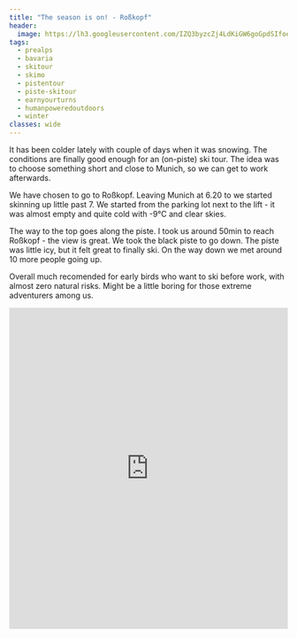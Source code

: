 ```yaml
---
title: "The season is on! - Roßkopf"
header:
  image: https://lh3.googleusercontent.com/IZQ3byzcZj4LdKiGW6goGpdSIfoeHG74JoW35kOnVWtkZhjZGunAl-KUybPLMYfvsabjcqeqsMTUDRO0vRY-uBi6dPgfKpWEm-WDJOWiaupdBYZjvTv7N4oyjR96QN-ZOFhOFoFnrA1gvovQ0KhktnLg2NrFO8Zf7wQZukdf3suUPtKrpWDrSwYtwynryIj6cHqRN2cfIrmF7DNCSaKVStlNmxCR5JpWAC5KWbO6HVdztvsqy6W7lgAoqsVfd0R1MrS9jyf9ayW2ucgnLcdFoaLL1cI7eabXjPoiMH2c2Z_cxlPZmU8UIBkIxWs1YTLJPiF9ElCvA4dWO-r7fMrmFKlzQwz07mtxNAnRWkVRwvyFNx-r7RK9dS_b9B8UCzZdyV2RkrlvxCQb1sEl89Y_DjEfbEUR0uQMzs-scZ6vyRZitwtaZeRwhvLLkorY9_ucBz-A_WH17huYNc5ukK0rtvT0roVMHJbPJCIcgs_eUtaD9tBfcWUgazxn-uxx7RQoHOqTef0lL-hv4ArsC2bMIk6CctsexzPVjKCzmQRW1WYOQ2XWXFjimqSNr3F6K86FEYZOIMXu81ObI4b1suq8cNfiVP96hgzSl2mYn9CXVZnqlFO6Hfn4l94lGh2eiycBc3Se7cFElO3EyV0c7xvKJ8OiRxRCwTGqqgMgMB1nSQZdb1Od7N12O0H-QFZxiI-UKGiJfDcGhcjclTt7OTE=w463-h617-no
tags:
  - prealps
  - bavaria
  - skitour
  - skimo
  - pistentour
  - piste-skitour
  - earnyourturns
  - humanpoweredoutdoors
  - winter
classes: wide
---
```


It has been colder lately with couple of days when it was snowing. The conditions are finally good enough for an (on-piste) ski tour. The idea was to choose something short and close to Munich, so we can get to work afterwards.

We have chosen to go to Roßkopf. Leaving Munich at 6.20 to we started skinning up little past 7. We started from the parking lot next to the lift - it was almost empty and quite cold with -9°C and clear skies.

The way to the top goes along the piste. I took us around 50min to reach Roßkopf - the view is great. We took the black piste to go down. The piste was little icy, but it felt great to finally ski. On the way down we met around 10 more people going up. 

Overall much recomended for early birds who want to ski before work, with almost zero natural risks. Might be a little boring for those extreme adventurers among us. 

<iframe src="https://www.komoot.com/tour/53078126/embed?profile=1" width="100%" height="580" frameborder="0" scrolling="no"></iframe>
